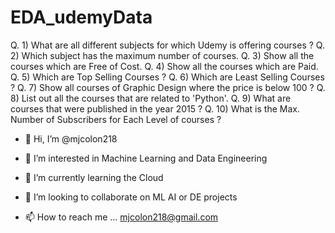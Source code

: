 # EDA_udemyData

Q. 1) What are all different subjects for which Udemy is offering courses ?
Q. 2) Which subject has the maximum number of courses.
Q. 3) Show all the courses which are Free of Cost.
Q. 4) Show all the courses which are Paid.
Q. 5) Which are Top Selling Courses ?
Q. 6) Which are Least Selling Courses ?
Q. 7) Show all courses of Graphic Design where the price is below 100 ?
Q. 8) List out all the courses that are related to 'Python'.
Q. 9) What are courses that were published in the year 2015 ?
Q. 10) What is the Max. Number of Subscribers for Each Level of courses ?

- 👋 Hi, I’m @mjcolon218

- 👀 I’m interested in Machine Learning and Data Engineering

- 🌱 I’m currently learning the Cloud 

- 💞️ I’m looking to collaborate on ML AI or DE projects

- 📫 How to reach me ... mjcolon218@gmail.com
